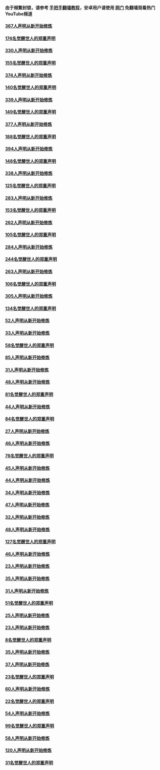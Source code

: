 #### 由于频繁封锁，请参考 [手把手翻墙教程](https://github.com/gfw-breaker/guides/wiki/)，安卓用户请使用 [网门](https://github.com/gfw-breaker/nogfw/blob/master/dl.md?t=06060901) 免翻墙观看热门YouTube频道 

#### [367人声明从新开始修炼](../pages/91/426421.md?t=06060901) 

#### [174名觉醒世人的郑重声明](../pages/91/426420.md?t=06060901) 

#### [330人声明从新开始修炼](../pages/91/426139.md?t=06060901) 

#### [155名觉醒世人的郑重声明](../pages/91/426138.md?t=06060901) 

#### [374人声明从新开始修炼](../pages/91/425811.md?t=06060901) 

#### [140名觉醒世人的郑重声明](../pages/91/425810.md?t=06060901) 

#### [339人声明从新开始修炼](../pages/91/425690.md?t=06060901) 

#### [149名觉醒世人的郑重声明](../pages/91/425689.md?t=06060901) 

#### [377人声明从新开始修炼](../pages/91/424867.md?t=06060901) 

#### [188名觉醒世人的郑重声明](../pages/91/424866.md?t=06060901) 

#### [394人声明从新开始修炼](../pages/91/423914.md?t=06060901) 

#### [148名觉醒世人的郑重声明](../pages/91/423913.md?t=06060901) 

#### [338人声明从新开始修炼](../pages/91/423540.md?t=06060901) 

#### [125名觉醒世人的郑重声明](../pages/91/423539.md?t=06060901) 

#### [283人声明从新开始修炼](../pages/91/423296.md?t=06060901) 

#### [153名觉醒世人的郑重声明](../pages/91/423295.md?t=06060901) 

#### [262人声明从新开始修炼](../pages/91/423004.md?t=06060901) 

#### [105名觉醒世人的郑重声明](../pages/91/423003.md?t=06060901) 

#### [284人声明从新开始修炼](../pages/91/422707.md?t=06060901) 

#### [244名觉醒世人的郑重声明](../pages/91/422706.md?t=06060901) 

#### [263人声明从新开始修炼](../pages/91/422553.md?t=06060901) 

#### [106名觉醒世人的郑重声明](../pages/91/422552.md?t=06060901) 

#### [305人声明从新开始修炼](../pages/91/422153.md?t=06060901) 

#### [134名觉醒世人的郑重声明](../pages/91/422152.md?t=06060901) 

#### [52人声明从新开始修炼](../pages/91/421846.md?t=06060901) 

#### [33人声明从新开始修炼](../pages/91/421804.md?t=06060901) 

#### [58名觉醒世人的郑重声明](../pages/91/421845.md?t=06060901) 

#### [85人声明从新开始修炼](../pages/91/421769.md?t=06060901) 

#### [31人声明从新开始修炼](../pages/91/421763.md?t=06060901) 

#### [48人声明从新开始修炼](../pages/91/421605.md?t=06060901) 

#### [81名觉醒世人的郑重声明](../pages/91/421656.md?t=06060901) 

#### [44人声明从新开始修炼](../pages/91/421544.md?t=06060901) 

#### [84名觉醒世人的郑重声明](../pages/91/421543.md?t=06060901) 

#### [27人声明从新开始修炼](../pages/91/421465.md?t=06060901) 

#### [46人声明从新开始修炼](../pages/91/421454.md?t=06060901) 

#### [76名觉醒世人的郑重声明](../pages/91/421453.md?t=06060901) 

#### [45人声明从新开始修炼](../pages/91/421452.md?t=06060901) 

#### [44人声明从新开始修炼](../pages/91/421422.md?t=06060901) 

#### [34人声明从新开始修炼](../pages/91/421322.md?t=06060901) 

#### [47人声明从新开始修炼](../pages/91/421264.md?t=06060901) 

#### [32人声明从新开始修炼](../pages/91/421225.md?t=06060901) 

#### [48人声明从新开始修炼](../pages/91/421202.md?t=06060901) 

#### [127名觉醒世人的郑重声明](../pages/91/421224.md?t=06060901) 

#### [46人声明从新开始修炼](../pages/91/421203.md?t=06060901) 

#### [23人声明从新开始修炼](../pages/91/421138.md?t=06060901) 

#### [35人声明从新开始修炼](../pages/91/421122.md?t=06060901) 

#### [31人声明从新开始修炼](../pages/91/421081.md?t=06060901) 

#### [51名觉醒世人的郑重声明](../pages/91/421080.md?t=06060901) 

#### [25人声明从新开始修炼](../pages/91/421020.md?t=06060901) 

#### [23人声明从新开始修炼](../pages/91/420884.md?t=06060901) 

#### [8名觉醒世人的郑重声明](../pages/91/420883.md?t=06060901) 

#### [35人声明从新开始修炼](../pages/91/420809.md?t=06060901) 

#### [37人声明从新开始修炼](../pages/91/420766.md?t=06060901) 

#### [23名觉醒世人的郑重声明](../pages/91/420765.md?t=06060901) 

#### [60人声明从新开始修炼](../pages/91/420727.md?t=06060901) 

#### [22名觉醒世人的郑重声明](../pages/91/420726.md?t=06060901) 

#### [54人声明从新开始修炼](../pages/91/420529.md?t=06060901) 

#### [99名觉醒世人的郑重声明](../pages/91/420528.md?t=06060901) 

#### [58人声明从新开始修炼](../pages/91/420198.md?t=06060901) 

#### [120人声明从新开始修炼](../pages/91/420141.md?t=06060901) 

#### [31名觉醒世人的郑重声明](../pages/91/420197.md?t=06060901) 

